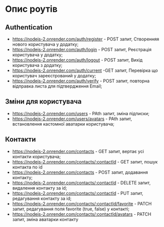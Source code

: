 # Опис роутів

## Authentication

- https://nodejs-2.onrender.com/auth/register -  POST запит, Створенняя нового користувача у додатку;
- https://nodejs-2.onrender.com/auth/login - POST запит, Реєстрація користувача у додатку;
- https://nodejs-2.onrender.com/auth/logout - POST запит, Вихід користувача з додатку;
- https://nodejs-2.onrender.com/auth/current -GET запит, Перевірка що користувач зареєстрований у додатку;
- https://nodejs-2.onrender.com/auth/verify - POST запит,  повторна відправка листа для підтвердження Email;

##  Зміни для користувача

- https://nodejs-2.onrender.com/users - PAth запит, зміна підписки;
- https://nodejs-2.onrender.com/users/avatars -  PAth запит, встановлення кастомної аватарки користувача;

##  Контакти

- https://nodejs-2.onrender.com/contacts - GET запит, вертає усі контакти користувача;
 - https://nodejs-2.onrender.com/contacts/:contactId - GET запит, пошук контакта по id  
 - https://nodejs-2.onrender.com/contacts - POST запит, додавання контакту;
 - https://nodejs-2.onrender.com/contacts/:contactId - DELETE запит, видалення контакту за id;
 - https://nodejs-2.onrender.com/contacts/:contactId - PUT запит, редагування контакту за id;
 - https://nodejs-2.onrender.com/contacts/:contactId/favorite - PATCH запит, редагування поля favorite (true, false) у контакті;
 - https://nodejs-2.onrender.com/contacts/:contactId/avatars - PATCH запит, зміна аватарки контакту
